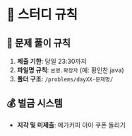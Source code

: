 # 📜 스터디 규칙

## 📝 문제 풀이 규칙
1. **제출 기한**: 당일 23:30까지
2. **파일명 규칙**: `본명.확장자` (예: 황인찬.java)
3. **폴더 구조**: `/problems/dayXX-문제명/`

## 💰 벌금 시스템
- **지각 및 미제출**: 메가커피 아아 쿠폰 돌리기
